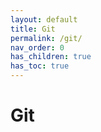 ```yaml
---
layout: default
title: Git
permalink: /git/
nav_order: 0
has_children: true
has_toc: true
---
```


# Git
